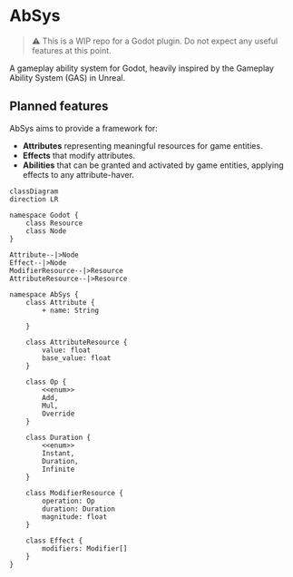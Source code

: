 # AbSys

> ⚠️ This is a WIP repo for a Godot plugin. Do not expect any useful features at this point.

A gameplay ability system for Godot, heavily inspired by the Gameplay Ability System (GAS) in Unreal.

## Planned features

AbSys aims to provide a framework for:
	
* **Attributes** representing meaningful resources for game entities.
* **Effects** that modify attributes.
* **Abilities** that can be granted and activated by game entities, applying effects to any attribute-haver.

```mermaid
classDiagram
direction LR

namespace Godot {
    class Resource
    class Node
}

Attribute--|>Node
Effect--|>Node
ModifierResource--|>Resource
AttributeResource--|>Resource

namespace AbSys {
    class Attribute {
        + name: String
        
    }

    class AttributeResource {
        value: float
        base_value: float
    }

    class Op {
        <<enum>>
        Add,
        Mul,
        Override
    }

    class Duration {
        <<enum>>
        Instant,
        Duration,
        Infinite
    }

    class ModifierResource {
        operation: Op
        duration: Duration
        magnitude: float    
    }

    class Effect {
        modifiers: Modifier[]
    }
}

```